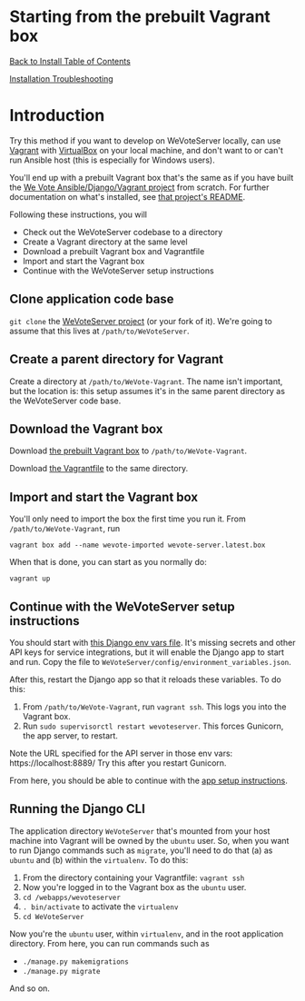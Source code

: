# Starting from the prebuilt Vagrant box

[Back to Install Table of Contents](README_API_INSTALL.md)

[Installation Troubleshooting](README_INSTALLATION_TROUBLESHOOTING.md)

# Introduction

Try this method if you want to develop on WeVoteServer locally, can use [Vagrant](https://www.vagrantup.com/) with [VirtualBox](https://www.vagrantup.com/docs/providers/) on your local machine, and don't want to or can't run Ansible host (this is especially for Windows users).

You'll end up with a prebuilt Vagrant box that's the same as if you have built the [We Vote Ansible/Django/Vagrant project](https://github.com/wevote/ansible-django-stack) from scratch. For further documentation on what's installed, see [that project's README](https://github.com/wevote/ansible-django-stack#ansible-django-stack).

Following these instructions, you will

- Check out the WeVoteServer codebase to a directory
- Create a Vagrant directory at the same level
- Download a prebuilt Vagrant box and Vagrantfile
- Import and start the Vagrant box
- Continue with the WeVoteServer setup instructions

## Clone application code base

`git clone` the [WeVoteServer project](https://github.com/wevote/WeVoteServer) (or your fork of it). We're going to assume that this lives at `/path/to/WeVoteServer`.

## Create a parent directory for Vagrant

Create a directory at `/path/to/WeVote-Vagrant`. The name isn't important, but the location is: this setup assumes it's in the same parent directory as the WeVoteServer code base.

## Download the Vagrant box

Download [the prebuilt Vagrant box](https://www.dropbox.com/s/7lxmf3yvkjmd0yo/wevote-server.latest.box?dl=1) to `/path/to/WeVote-Vagrant`.

Download [the Vagrantfile](https://gist.githubusercontent.com/mshmsh5000/515d9deababf60ac00258055ba7d4905/raw/286d051408238133dd30c7274a1110060a69348b/Vagrantfile) to the same directory.

## Import and start the Vagrant box

You'll only need to import the box the first time you run it. From `/path/to/WeVote-Vagrant`, run

`vagrant box add --name wevote-imported wevote-server.latest.box`

When that is done, you can start as you normally do:

`vagrant up`

## Continue with the WeVoteServer setup instructions

You should start with [this Django env vars file](https://gist.githubusercontent.com/mshmsh5000/70ff7b7a615b50ed938ed2003a7a2f04/raw/772f588c54ac7799cb2f2eb702faab68bc3b8b1a/environmental-variables.json). It's missing secrets and other API keys for service integrations, but it will enable the Django app to start and run. Copy the file to `WeVoteServer/config/environment_variables.json`.

After this, restart the Django app so that it reloads these variables. To do this:

1. From `/path/to/WeVote-Vagrant`, run `vagrant ssh`. This logs you into the Vagrant box.
2. Run `sudo supervisorctl restart wevoteserver`. This forces Gunicorn, the app server, to restart.

Note the URL specified for the API server in those env vars: https://localhost:8889/ Try this after you restart Gunicorn.

From here, you should be able to continue with the [app setup instructions](https://github.com/wevote/WeVoteServer/blob/develop/docs/README_API_INSTALL_SETUP_DATABASE.md#grant-yourself-admin-rights).

## Running the Django CLI

The application directory `WeVoteServer` that's mounted from your host machine into Vagrant will be owned by the `ubuntu` user. So, when you want to run Django commands such as `migrate`, you'll need to do that (a) as `ubuntu` and (b) within the `virtualenv`. To do this:

1. From the directory containing your Vagrantfile: `vagrant ssh`
2. Now you're logged in to the Vagrant box as the `ubuntu` user.
3. `cd /webapps/wevoteserver`
4. `. bin/activate` to activate the `virtualenv`
5. `cd WeVoteServer`

Now you're the `ubuntu` user, within `virtualenv`, and in the root application directory. From here, you can run commands such as

- `./manage.py makemigrations`
- `./manage.py migrate`

And so on.
